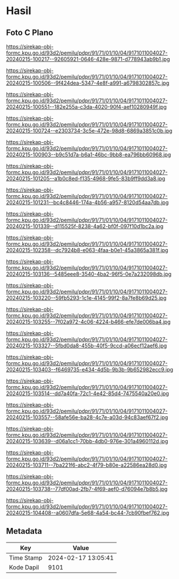 # Hasil

## Foto C Plano

https://sirekap-obj-formc.kpu.go.id/93d2/pemilu/pdpr/91/71/01/10/04/9171011004027-20240215-100217--92605921-0646-428e-9871-d778943ab9b1.jpg

https://sirekap-obj-formc.kpu.go.id/93d2/pemilu/pdpr/91/71/01/10/04/9171011004027-20240215-100506--9f424dea-5347-4e8f-a991-a6798302857c.jpg

https://sirekap-obj-formc.kpu.go.id/93d2/pemilu/pdpr/91/71/01/10/04/9171011004027-20240215-100551--182e255a-c3da-4020-90f4-aef10280949f.jpg

https://sirekap-obj-formc.kpu.go.id/93d2/pemilu/pdpr/91/71/01/10/04/9171011004027-20240215-100724--e2303734-3c5e-472e-98d8-6869a3851c0b.jpg

https://sirekap-obj-formc.kpu.go.id/93d2/pemilu/pdpr/91/71/01/10/04/9171011004027-20240215-100903--b9c51d7a-b6a1-46bc-9bb8-ea796bb60968.jpg

https://sirekap-obj-formc.kpu.go.id/93d2/pemilu/pdpr/91/71/01/10/04/9171011004027-20240215-101205--a1b0c8ed-f135-4968-9fe5-83b9ff9dd3a8.jpg

https://sirekap-obj-formc.kpu.go.id/93d2/pemilu/pdpr/91/71/01/10/04/9171011004027-20240215-101231--bc4c8446-174a-4b56-a957-8120d54aa7db.jpg

https://sirekap-obj-formc.kpu.go.id/93d2/pemilu/pdpr/91/71/01/10/04/9171011004027-20240215-101339--d115525f-8238-4a62-bf0f-097f10d1bc2a.jpg

https://sirekap-obj-formc.kpu.go.id/93d2/pemilu/pdpr/91/71/01/10/04/9171011004027-20240215-102358--dc7924b8-e063-4faa-b0e1-45a3865a381f.jpg

https://sirekap-obj-formc.kpu.go.id/93d2/pemilu/pdpr/91/71/01/10/04/9171011004027-20240215-103136--5485eee8-3540-4ba2-96f5-0e7a232098db.jpg

https://sirekap-obj-formc.kpu.go.id/93d2/pemilu/pdpr/91/71/01/10/04/9171011004027-20240215-103220--59fb5293-1c1e-4145-99f2-8a7fe8b69d25.jpg

https://sirekap-obj-formc.kpu.go.id/93d2/pemilu/pdpr/91/71/01/10/04/9171011004027-20240215-103255--7f02a972-4c06-4224-b466-efe7de006ba4.jpg

https://sirekap-obj-formc.kpu.go.id/93d2/pemilu/pdpr/91/71/01/10/04/9171011004027-20240215-103327--5fbd0da8-455b-40f5-9ccd-a06ecf12aef6.jpg

https://sirekap-obj-formc.kpu.go.id/93d2/pemilu/pdpr/91/71/01/10/04/9171011004027-20240215-103403--f6469735-e434-4d5b-9b3b-9b652982ecc9.jpg

https://sirekap-obj-formc.kpu.go.id/93d2/pemilu/pdpr/91/71/01/10/04/9171011004027-20240215-103514--dd7a40fa-72c1-4e42-85d4-7475540a20e0.jpg

https://sirekap-obj-formc.kpu.go.id/93d2/pemilu/pdpr/91/71/01/10/04/9171011004027-20240215-103557--58afe56e-ba28-4c7e-a03d-94c83aef67f2.jpg

https://sirekap-obj-formc.kpu.go.id/93d2/pemilu/pdpr/91/71/01/10/04/9171011004027-20240215-103639--d06a1cc1-70bb-4db0-976e-301a4960112d.jpg

https://sirekap-obj-formc.kpu.go.id/93d2/pemilu/pdpr/91/71/01/10/04/9171011004027-20240215-103711--7ba221f6-abc2-4f79-b80e-a22586ea28d0.jpg

https://sirekap-obj-formc.kpu.go.id/93d2/pemilu/pdpr/91/71/01/10/04/9171011004027-20240215-103738--77df00ad-2fb7-4f69-aef0-d76094e7b8b5.jpg

https://sirekap-obj-formc.kpu.go.id/93d2/pemilu/pdpr/91/71/01/10/04/9171011004027-20240215-104408--a0607dfa-5e68-4a54-bc44-7cb90fbef762.jpg


## Metadata

| Key        | Value               |
| ---------- | ------------------- |
| Time Stamp | 2024-02-17 13:05:41 |
| Kode Dapil | 9101                |



